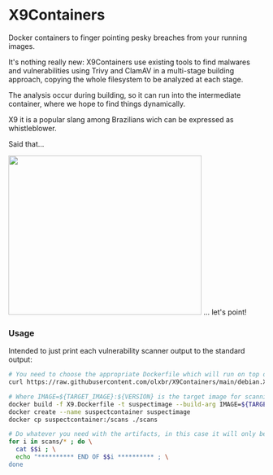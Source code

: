 # X9Containers
Docker containers to finger pointing pesky breaches from your running images.

It's nothing really new: X9Containers use existing tools to find malwares and vulnerabilities using Trivy and ClamAV in a multi-stage building approach, copying the whole filesystem to be analyzed at each stage.

The analysis occur during building, so it can run into the intermediate container, where we hope to find things dynamically.

X9 it is a popular slang among Brazilians wich can be expressed as whistleblower.

Said that...

<img src="./point.png" width="380" height="313"> ... let's point!

### Usage

Intended to just print each vulnerability scanner output to the standard output:

```sh
# You need to choose the appropriate Dockerfile which will run on top of the target image container
curl https://raw.githubusercontent.com/olxbr/X9Containers/main/debian.X9.Dockerfile --output X9.Dockerfile

# Where IMAGE=${TARGET_IMAGE}:${VERSION} is the target image for scanning
docker build -f X9.Dockerfile -t suspectimage --build-arg IMAGE=${TARGET_IMAGE}:${VERSION} --quiet .
docker create --name suspectcontainer suspectimage
docker cp suspectcontainer:/scans ./scans

# Do whatever you need with the artifacts, in this case it will only be printed
for i in scans/* ; do \
  cat $$i ; \
  echo "********** END OF $$i ********** ; \
done
```
